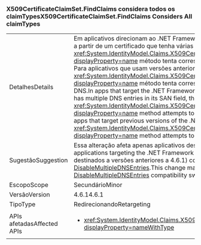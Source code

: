 ### <a name="x509certificateclaimsetfindclaims-considers-all-claimtypes"></a><span data-ttu-id="742f5-101">X509CertificateClaimSet.FindClaims considera todos os claimTypes</span><span class="sxs-lookup"><span data-stu-id="742f5-101">X509CertificateClaimSet.FindClaims Considers All claimTypes</span></span>

|   |   |
|---|---|
|<span data-ttu-id="742f5-102">Detalhes</span><span class="sxs-lookup"><span data-stu-id="742f5-102">Details</span></span>|<span data-ttu-id="742f5-103">Em aplicativos direcionam ao .NET Framework 4.6.1, se um X509 conjunto de declarações é inicializado a partir de um certificado que tenha várias entradas DNS em seu campo de SAN, o <xref:System.IdentityModel.Claims.X509CertificateClaimSet.FindClaims(System.String,System.String)?displayProperty=name> método tenta corresponder o argumento claimType com todas as entradas DNS. Para aplicativos que usam versões anteriores do .NET Framework, o <xref:System.IdentityModel.Claims.X509CertificateClaimSet.FindClaims(System.String,System.String)?displayProperty=name> método tenta corresponder o argumento claimType somente com a última entrada DNS.</span><span class="sxs-lookup"><span data-stu-id="742f5-103">In apps that target the .NET Framework 4.6.1, if an X509 claim set is initialized from a certificate that has multiple DNS entries in its SAN field, the <xref:System.IdentityModel.Claims.X509CertificateClaimSet.FindClaims(System.String,System.String)?displayProperty=name> method attempts to match the claimType argument with all the DNS entries.For apps that target previous versions of the .NET Framework, the <xref:System.IdentityModel.Claims.X509CertificateClaimSet.FindClaims(System.String,System.String)?displayProperty=name> method attempts to match the claimType argument only with the last DNS entry.</span></span>|
|<span data-ttu-id="742f5-104">Sugestão</span><span class="sxs-lookup"><span data-stu-id="742f5-104">Suggestion</span></span>|<span data-ttu-id="742f5-105">Essa alteração afeta apenas aplicativos destinados ao .NET Framework 4.6.1.</span><span class="sxs-lookup"><span data-stu-id="742f5-105">This change only affects applications targeting the .NET Framework 4.6.1.</span></span> <span data-ttu-id="742f5-106">Essa alteração pode ser desabilitada (ou habilitada se destinados a versões anteriores a 4.6.1) com a opção de compatibilidade [DisableMultipleDNSEntries](~/docs/framework/migration-guide/mitigation-x509certificateclaimset-findclaims-method.md#mitigation).</span><span class="sxs-lookup"><span data-stu-id="742f5-106">This change may be disabled (or enabled if targetting pre-4.6.1) with the [DisableMultipleDNSEntries](~/docs/framework/migration-guide/mitigation-x509certificateclaimset-findclaims-method.md#mitigation) compatibility switch.</span></span>|
|<span data-ttu-id="742f5-107">Escopo</span><span class="sxs-lookup"><span data-stu-id="742f5-107">Scope</span></span>|<span data-ttu-id="742f5-108">Secundário</span><span class="sxs-lookup"><span data-stu-id="742f5-108">Minor</span></span>|
|<span data-ttu-id="742f5-109">Versão</span><span class="sxs-lookup"><span data-stu-id="742f5-109">Version</span></span>|<span data-ttu-id="742f5-110">4.6.1</span><span class="sxs-lookup"><span data-stu-id="742f5-110">4.6.1</span></span>|
|<span data-ttu-id="742f5-111">Tipo</span><span class="sxs-lookup"><span data-stu-id="742f5-111">Type</span></span>|<span data-ttu-id="742f5-112">Redirecionando</span><span class="sxs-lookup"><span data-stu-id="742f5-112">Retargeting</span></span>|
|<span data-ttu-id="742f5-113">APIs afetadas</span><span class="sxs-lookup"><span data-stu-id="742f5-113">Affected APIs</span></span>|<ul><li><xref:System.IdentityModel.Claims.X509CertificateClaimSet.FindClaims(System.String,System.String)?displayProperty=nameWithType></li></ul>|

